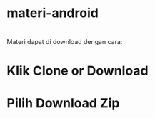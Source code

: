 # materi-android
#
Materi dapat di download dengan cara:
# Klik Clone or Download 
# Pilih Download Zip
